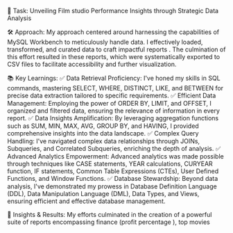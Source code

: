 🎯 Task: Unveiling Film studio  Performance Insights through Strategic Data Analysis

🛠️ Approach: My approach centered around harnessing the capabilities of MySQL Workbench to meticulously handle data. I effectively loaded, transformed, and curated data to craft impactful reports . The culmination of this effort resulted in these reports, which were systematically exported to CSV files to facilitate accessibility and further visualization.

📚 Key Learnings:
✅ Data Retrieval Proficiency: I've honed my skills in SQL commands, mastering SELECT, WHERE, DISTINCT, LIKE, and BETWEEN for precise data extraction tailored to specific requirements.
✅ Efficient Data Management: Employing the power of ORDER BY, LIMIT, and OFFSET, I organized and filtered data, ensuring the relevance of information in every report.
✅ Data Insights Amplification: By leveraging aggregation functions such as SUM, MIN, MAX, AVG, GROUP BY, and HAVING, I provided comprehensive insights into the data landscape.
✅ Complex Query Handling: I've navigated complex data relationships through JOINs, Subqueries, and Correlated Subqueries, enriching the depth of analysis.
✅ Advanced Analytics Empowerment: Advanced analytics was made possible through techniques like CASE statements, YEAR calculations, CURYEAR function, IF statements, Common Table Expressions (CTEs), User Defined Functions, and Window Functions.
✅ Database Stewardship: Beyond data analysis, I've demonstrated my prowess in Database Definition Language (DDL), Data Manipulation Language (DML), Data Types, and Views, ensuring efficient and effective database management.

🚀 Insights & Results: My efforts culminated in the creation of a powerful suite of reports  encompassing finance (profit percentage ), top movies 
